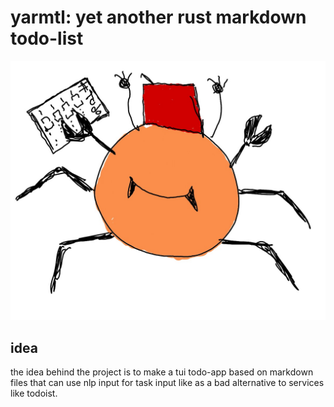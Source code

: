 # yarmtl: yet another rust markdown todo-list
![logo](crab.png)
## idea
the idea behind the project is to make a tui todo-app based on markdown files that can use nlp input for task input like as a bad alternative to services like todoist.

